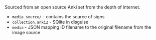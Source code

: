 Sourced from an open source Anki set from the depth of internet.

- `media_source/` - contains the source of signs
- `collection.anki2` - SQlite in disguise
- `media` - JSON mapping ID filename to the original filename from the image source

